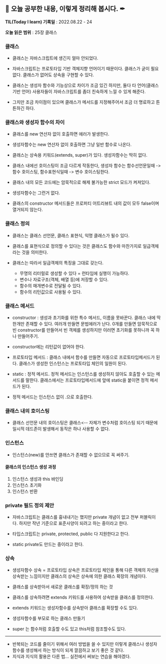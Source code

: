 ## 📕 오늘 공부한 내용, 이렇게 정리해 봅시다. ✒

**TIL(Today I learn) 기록일** : 2022.08.22 - 24

**오늘 읽은 범위** : 25장 클래스

### 클래스

- 클래스는 자바스크립트에 생긴지 얼마 안되었다.
- 자바스크립트는 프로토타입 기반 객체지향 언어이기 때문이다. 클래스가 굳이 필요없다. 클래스가 없어도 상속을 구현할 수 있다.

- 클래스는 생성자 함수와 기능상으로 차이가 조금 있긴 하지만, 둘다 타 언어(클래스 기반 언어) 사용자들이 자바스크립트를 좀더 친숙하게 느낄 수 있게 해준다.

- 그치만 조금 차이점이 있으며 클래스가 메서드를 지정해주어서 조금 더 명료하고 튼튼하긴 하다.

### 클래스와 생성자 함수의 차이

- 클래스를 new 연산자 없이 호출하면 에러가 발생한다.
- 생성자함수는 new 연산자 없이 호출하면 그냥 일반 함수로 나온다.

- 클래스는 상속용 키워드(extends, super)가 있다. 생성자함수는 딱히 없다.

- 클래스 내에선 호이스팅이 조금 다르게 작동한다, 생성자 함수는 함수선언문일때 -> 함수 호이스팅, 함수표현식일때 -> 변수 호이스팅한다.

- 클래스 내의 모든 코드에는 암묵적으로 해제 불가능한 strict 모드가 켜져있다.

- 생성자함수는 그런거 없다.

- 클래스의 constructor 메서드들은 프로퍼티 어트리뷰트 내의 값이 모두 false이며 열거되지 않는다.

### 클래스 정의

- 클래스는 클래스 선언문, 클래스 표현식, 익명 클래스가 될수 있다.
- 클래스를 표현식으로 정의할 수 있다는 것은 클래스도 함수와 마찬가지로 일급객체라는 것을 의미한다.

- 클래스는 따라서 일급객체의 특징을 그대로 갖는다.

  - 무명의 리터럴로 생성할 수 있다 = 런타임에 실행이 가능하다.
  - 변수나 자료구조(객체, 배열 등)에 저장할 수 있다.
  - 함수의 매개변수로 전달될 수 있다.
  - 함수의 리턴값으로 사용될 수 있다.

### 클래스 메서드

- constructor : 생성과 초기화를 위한 특수 메서드, 이름을 못바꾼다. 클래스 내에 딱 한개만 존재할 수 있다. 여러개 만들면 문법에러가 난다. 0개를 만들면 암묵적으로 빈 constructor를 만들어서 빈 객체를 생성하지만 이러면 초기화를 못하니까 꼭 하나 만들어주기.

- constructor에는 리턴값이 없어야 한다.

- 프로토타입 메서드 : 클래스 내에서 함수를 만들면 자동으로 프로토타입메서드가 된다. 클래스가 생성한 인스턴스는 프로토타입 체인의 일원이 된다.

- static : 정적 메서드. 정적 메서드는 인스턴스를 생성하지 않아도 호출할 수 있는 메서드를 말한다. 클래스에서는 프로토타입메서드에 앞에 static을 붙이면 정적 메서드가 된다.

- 정적 메서드는 인스턴스 없이 .으로 호출한다.

### 클래스 내의 호이스팅

- 클래스 선언문 내의 호이스팅은 클래스<-- 자체가 변수처럼 호이스팅 되기 때문에 일시적 데드존이 발생해서 동작은 하나 사용할 수 없다.

### 인스턴스

- 인스턴스(new)를 안쓰면 클래스가 존재할 수 없으므로 꼭 써주기.

#### 클래스의 인스턴스 생성 과정

1. 인스턴스 생성과 this 바인딩
2. 인스턴스 초기화
3. 인스턴스 반환

### private 필드 정의 제안

- 자바스크립트는 클래스를 흉내내기는 했지만 private 개념이 없고 전부 퍼블릭이다. 하지만 작년 기준으로 표준사양이 되려고 하는 중이라고 한다.

- 타입스크립트는 private, protected, public 다 지원한다고 한다.
- static private도 만드는 중이라고 한다.

### 상속

- 생성자함수 상속 = 프로토타입 상속은 프로토타입 체인을 통해 다른 객체의 자산을 상속받는 느낌이지만 클래스의 상속은 상속에 의한 클래스 확장의 개념이다.

- 클래스를 상속받아서 새로운 클래스를 확장/정의 하는 것

- 클래스를 상속하려면 extends 키워드를 사용하여 상속받을 클래스를 정의한다.

- extends 키워드는 생성자함수를 상속받아 클래스를 확장할 수도 있다.
- 생성자함수를 부모로 하는 클래스 만들기

- super 는 함수처럼 호출할 수도 있고 this처럼 참조할수도 있다.

---

- 반복되는 코드를 줄이기 위해서 여러 방법을 쓸 수 있지만 이렇게 클래스나 생성자함수를 생성해서 하는 방식이 되게 깔끔하고 보기 좋은 것 같다.
- 지식과 지식의 활용은 다른 법... 실전에서 써보는 연습을 해야겠다.
